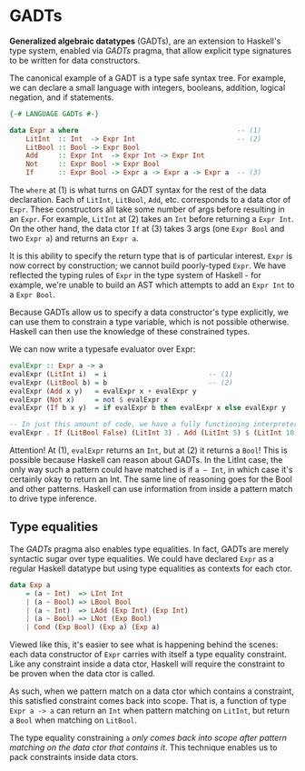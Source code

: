 # GADTs

**Generalized algebraic datatypes** (GADTs), are an extension to Haskell's type system, enabled via *GADTs* pragma, that allow explicit type signatures to be written for data constructors.

The canonical example of a GADT is a type safe syntax tree. For example, we can declare a small language with integers, booleans, addition, logical negation, and if statements.

```hs
{-# LANGUAGE GADTs #-}

data Expr a where                                       -- (1)
    LitInt  :: Int  -> Expr Int                         -- (2)
    LitBool :: Bool -> Expr Bool
    Add     :: Expr Int  -> Expr Int -> Expr Int
    Not     :: Expr Bool -> Expr Bool
    If      :: Expr Bool -> Expr a -> Expr a -> Expr a  -- (3)
```

The `where` at (1) is what turns on GADT syntax for the rest of the data declaration. Each of `LitInt`, `LitBool`, `Add`, etc. corresponds to a data ctor of `Expr`. These constructors all take some number of args before resulting in an `Expr`. For example, `LitInt` at (2) takes an `Int` before returning a `Expr Int`. On the other hand, the data ctor `If` at (3) takes 3 args (one `Expr Bool` and two `Expr a`) and returns an `Expr a`.

It is this ability to specify the return type that is of particular interest. `Expr` is now correct by construction; we cannot build poorly-typed `Expr`. We have reflected the typing rules of `Expr` in the type system of Haskell - for example, we're unable to build an AST which attempts to add an `Expr Int` to a `Expr Bool`.

Because GADTs allow us to specify a data constructor's type explicitly, we can use them to constrain a type variable, which is not possible otherwise. Haskell can then use the knowledge of these constrained types.

We can now write a typesafe evaluator over Expr:

```hs
evalExpr :: Expr a -> a
evalExpr (LitInt i)  = i                         -- (1)
evalExpr (LitBool b) = b                         -- (2)
evalExpr (Add x y)   = evalExpr x + evalExpr y
evalExpr (Not x)     = not $ evalExpr x
evalExpr (If b x y)  = if evalExpr b then evalExpr x else evalExpr y

-- In just this amount of code, we have a fully functioning interpreter:
evalExpr . If (LitBool False) (LitInt 3) . Add (LitInt 5) $ (LitInt 10)
```

Attention! At (1), `evalExpr` returns an `Int`, but at (2) it returns a `Bool`! This is possible because Haskell can reason about GADTs. In the LitInt case, the only way such a pattern could have matched is if `a ∼ Int`, in which case it's certainly okay to return an Int. The same line of reasoning goes for the Bool and other patterns. Haskell can use information from inside a pattern match to drive type inference.

## Type equalities

The *GADTs* pragma also enables type equalities. In fact, GADTs are merely syntactic sugar over type equalities. We could have declared `Expr` as a regular Haskell datatype but using type equalities as contexts for each ctor.

```hs
data Exp a
    = (a ~ Int)  => LInt Int
    | (a ~ Bool) => LBool Bool
    | (a ~ Int)  => LAdd (Exp Int) (Exp Int)
    | (a ~ Bool) => LNot (Exp Bool)
    | Cond (Exp Bool) (Exp a) (Exp a)
```

Viewed like this, it's easier to see what is happening behind the scenes: each data constructor of `Expr` carries with itself a type equality constraint. Like any constraint inside a data ctor, Haskell will require the constraint to be proven when the data ctor is called.

As such, when we pattern match on a data ctor which contains a constraint, this satisfied constraint comes back into scope. That is, a function of type 
`Expr a -> a` can return an `Int` when pattern matching on `LitInt`, but return a `Bool` when matching on `LitBool`.

The type equality constraining `a` *only comes back into scope after pattern matching on the data ctor that contains it*. This technique enables us to pack constraints inside data ctors.
